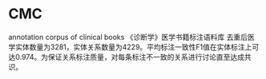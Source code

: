 # CMC
annotation corpus of clinical books
《诊断学》医学书籍标注语料库
去重后医学实体数量为3281，实体关系数量为4229。平均标注一致性F1值在实体标注上可达0.974。为保证关系标注质量，对每条标注不一致的关系进行讨论直至达成共识。
